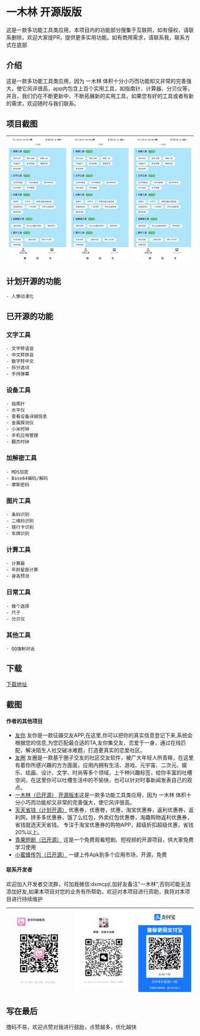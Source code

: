 # 一木林 开源版版
这是一款多功能工具类应用，本项目内的功能部分搜集于互联网，如有侵权，请联系删除，欢迎大家提PR，提供更多实用功能。如有商用需求，请联系我，联系方式在底部

## 介绍
这是一款多功能工具类应用，因为 一木林 体积十分小巧而功能却又非常的完善强大，使它风评很高，app内包含上百个实用工具，如指南针、计算器、分贝仪等，并且，我们仍在不断更新中，不断拓展新的实用工具，如果您有好的工具或者有新的需求，欢迎随时与我们联系。

## 项目截图

| ![输入图片说明](pictures/img.png) | ![输入图片说明](pictures/img.png) |  ![输入图片说明](pictures/img.png) |
|---------------------------|---------------------------------------------------|---|

## 计划开源的功能
    - 人像动漫化

## 已开源的功能

### 文字工具
    - 文字转语音
    - 中文转拼音
    - 数字转中文
    - 拆分选词
    - 手持弹幕

### 设备工具
    - 指南针
    - 水平仪
    - 查看设备详细信息
    - 金属探测仪
    - 小米时钟
    - 手机应用管理
    - 翻页时钟

### 加解密工具
    - MD5加密
    - Base64编码/解码
    - 摩斯密码

### 图片工具
    - 条码识别
    - 二维码识别
    - 银行卡识别
    - 车牌识别

### 计算工具
    - 计算器
    - 年龄星座计算
    - 身高预测

### 日常工具
    - 做个选择
    - 尺子
    - 分贝仪

### 其他工具
    - QQ强制对话

## 下载
[下载地址](https://sj.qq.com/appdetail/com.yimulin.mobile)

## 截图


#### 作者的其他项目
- [友你](https://sj.qq.com/appdetail/com.youni.mobile) 友你是一款征婚交友APP,在这里,你可以把你的真实信息登记下来,系统会根据您的信息,为您匹配最合适的TA,友你集交友、恋爱于一身，通过在线匹配，解决陌生人社交破冰难题，打造更真实的恋爱社区。
- [友圈](https://sj.qq.com/appdetail/com.youquan.mobile) 友圈是一款基于圈子交友的社区交友软件，被广大年轻人所青睐，在这里有着你所感兴趣的方方面面，应用内拥有生活、游戏、元宇宙、二次元、娱乐、绘画、设计、文学、时尚等多个领域，上千种兴趣标签，给你丰富的吐槽空间，在这里你可以吐槽生活中的不愉快，也可以针对时事新闻发表自己的观点。
- [一木林（已开源）](https://sj.qq.com/appdetail/com.yimulin.mobile) [开源版本](https://github.com/dxmwl/Yimulin)这是一款多功能工具类应用，因为 一木林 体积十分小巧而功能却又非常的完善强大，使它风评很高。
- [天天省钱（计划开源）](https://sj.qq.com/appdetail/com.ttsq.mobile) 优惠券，优惠劵，优惠，淘宝优惠券，返利优惠券，返利网，拼多多优惠券，饿了么红包，外卖红包优惠劵，淘趣购物返利优惠券，省钱就选天天省钱。 专注于淘宝优惠券的购物APP，超级折扣超级优惠，省钱20%以上。
- [青果短剧（已开源）](https://github.com/dxmwl/qg_android) 这是一个免费观看短剧、短视频的开源项目，供大家免费学习使用
- [小蜜蜂传包（已开源）](https://github.com/dxmwl/new_bee_upload_app) 一键上传Apk到多个应用市场，开源，免费

#### 联系开发者
欢迎加入开发者交流群，可加我微信:dxmcpjl,加好友备注"一木林",否则可能无法添加好友,如果本项目对您的业务有所帮助，欢迎对本项目进行资助，我将对本项目进行持续维护

| ![输入图片说明](pictures/963a20fad5b96ec502acdad875776ac.jpg) | ![输入图片说明](pictures/c703e10d18655356cf05d4ccb7ec34f.jpg) |  ![输入图片说明](pictures/dd1fae18c9c1bf30d50070e951dfe39.jpg) |
|---------------------------------------------------------|---------------------------------------------------|---|

## 写在最后
撸码不易，欢迎点赞对我进行鼓励，点赞越多，优化越快